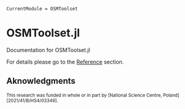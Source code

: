 ```@meta
CurrentModule = OSMToolset
```

# OSMToolset.jl

Documentation for OSMToolset.jl

For details please go to the [Reference](reference/) section.


## Aknowledgments 

<sup>This research was funded in whole or in part by [National Science Centre,  Poland][2021/41/B/HS4/03349]. 
<sup>

